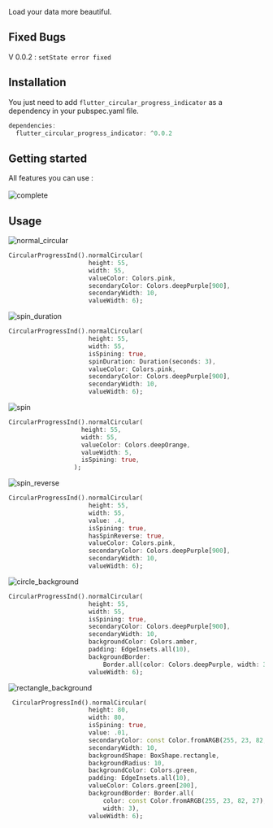 
Load your data more beautiful.


## Fixed Bugs
  V 0.0.2 :
  ```setState error fixed```

## Installation

You just need to add ```flutter_circular_progress_indicator``` as a dependency in your pubspec.yaml file.

```dart
dependencies:
  flutter_circular_progress_indicator: ^0.0.2
```

## Getting started

All features you can use :<br><br>
![complete](https://github.com/edris-mazhari/flutter_circular_progress/assets/91206674/49383266-710d-4c9e-b979-7d2d78134910)


## Usage

![normal_circular](https://github.com/edris-mazhari/flutter_circular_progress/assets/91206674/2d04d472-be12-4738-91d4-693595283c8f)

```dart
CircularProgressInd().normalCircular(
                      height: 55,
                      width: 55,
                      valueColor: Colors.pink,
                      secondaryColor: Colors.deepPurple[900],
                      secondaryWidth: 10,
                      valueWidth: 6);
```

![spin_duration](https://github.com/edris-mazhari/flutter_circular_progress/assets/91206674/69afe996-0469-400c-86a1-a95e2a3fa936)

```dart
CircularProgressInd().normalCircular(
                      height: 55,
                      width: 55,
                      isSpining: true,
                      spinDuration: Duration(seconds: 3),
                      valueColor: Colors.pink,
                      secondaryColor: Colors.deepPurple[900],
                      secondaryWidth: 10,
                      valueWidth: 6);
```

![spin](https://github.com/edris-mazhari/flutter_circular_progress/assets/91206674/cb210364-4ad3-4f19-a419-00422350f487)

```dart
CircularProgressInd().normalCircular(
                    height: 55,
                    width: 55,
                    valueColor: Colors.deepOrange,
                    valueWidth: 5,
                    isSpining: true,
                  );
```
![spin_reverse](https://github.com/edris-mazhari/flutter_circular_progress/assets/91206674/d35b8596-743f-4fd5-88ff-1906510a9b7f)


```dart
CircularProgressInd().normalCircular(
                      height: 55,
                      width: 55,
                      value: .4,
                      isSpining: true,
                      hasSpinReverse: true,
                      valueColor: Colors.pink,
                      secondaryColor: Colors.deepPurple[900],
                      secondaryWidth: 10,
                      valueWidth: 6);
```

![circle_background](https://github.com/edris-mazhari/flutter_circular_progress/assets/91206674/0873af37-c4c3-458f-8a31-4985fb408897)

```dart
CircularProgressInd().normalCircular(
                      height: 55,
                      width: 55,
                      isSpining: true,
                      secondaryColor: Colors.deepPurple[900],
                      secondaryWidth: 10,
                      backgroundColor: Colors.amber,
                      padding: EdgeInsets.all(10),
                      backgroundBorder:
                          Border.all(color: Colors.deepPurple, width: 3),
                      valueWidth: 6);
```

![rectangle_background](https://github.com/edris-mazhari/flutter_circular_progress/assets/91206674/adf12d35-6c44-4944-88f8-15e4cbb5bef2)

```dart
 CircularProgressInd().normalCircular(
                      height: 80,
                      width: 80,
                      isSpining: true,
                      value: .01,
                      secondaryColor: const Color.fromARGB(255, 23, 82, 27),
                      secondaryWidth: 10,
                      backgroundShape: BoxShape.rectangle,
                      backgroundRadius: 10,
                      backgroundColor: Colors.green,
                      padding: EdgeInsets.all(10),
                      valueColor: Colors.green[200],
                      backgroundBorder: Border.all(
                          color: const Color.fromARGB(255, 23, 82, 27),
                          width: 3),
                      valueWidth: 6);
```
